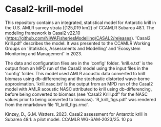 # Casal2-krill-model
This repository contains an integrated, statistical model for Antarctic krill in the U.S. AMLR survey strata ((125,019 km2) of CCAMLR Subarea 48.1. The modeling framework is Casal2 v22.10 (https://github.com/NIWAFisheriesModelling/CASAL2/releases). 'Casal2 Krill.pdf' describes the model. It was presented to the CCAMLR Working Groups on 'Statistics, Assessments and Modelling' and 'Ecosystem Monitoring and Management' in 2023.

The data and configuration files are in the 'config' folder. 'krill.e.txt' is the output from an MPD run of the Casal2 model using the input files in the 'config' folder. This model used AMLR acoustic data converted to krill biomass using db-differencing and the stochastic distorted wave-borne approximation. 'krill.nasc.txt' is the output from an MPD run of the Casal2 model with AMLR acoustic NASC attributed to krill using db-differencing, before being converted to biomass (see 'Casal2 Krill.pdf' for the NASC values prior to being converted to biomass).  'R_krill_figs.pdf' was rendered from the rmarkdown file 'R_krill_figs.rmd'.

Kinzey, D., G.M. Watters. 2023. Casal2 assessment for Antarctic krill in Subarea 48.1: a pilot model. CCAMLR WG-SAM-2023/25. 10 pp
